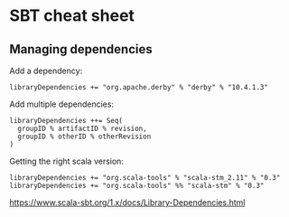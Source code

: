 # SBT cheat sheet

## Managing dependencies

Add a dependency:

```
libraryDependencies += "org.apache.derby" % "derby" % "10.4.1.3"
```

Add multiple dependencies:

```
libraryDependencies ++= Seq(
  groupID % artifactID % revision,
  groupID % otherID % otherRevision
)
```

Getting the right scala version:

```
libraryDependencies += "org.scala-tools" % "scala-stm_2.11" % "0.3"
libraryDependencies += "org.scala-tools" %% "scala-stm" % "0.3"
```
https://www.scala-sbt.org/1.x/docs/Library-Dependencies.html
